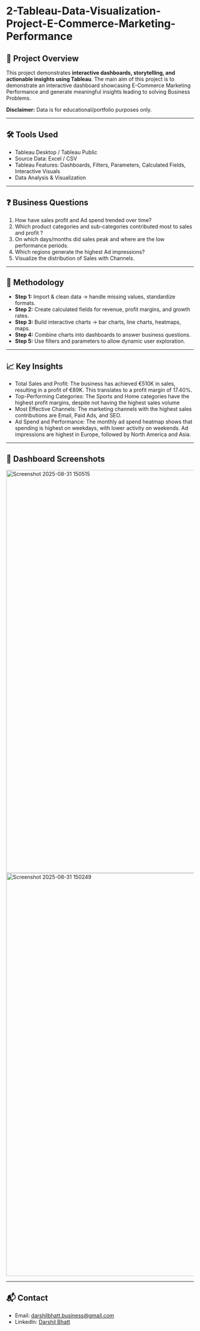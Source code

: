 # 2-Tableau-Data-Visualization-Project-E-Commerce-Marketing-Performance

## 📌 Project Overview
This project demonstrates **interactive dashboards, storytelling, and actionable insights using Tableau**. The main aim of this project is to demonstrate an interactive dashboard showcasing E-Commerce Marketing Performance and generate meaningful insights leading to solving Business Problems.

**Disclaimer:** Data is for educational/portfolio purposes only.

---

## 🛠 Tools Used
- Tableau Desktop / Tableau Public  
- Source Data: Excel / CSV  
- Tableau Features: Dashboards, Filters, Parameters, Calculated Fields, Interactive Visuals  
- Data Analysis & Visualization  

---


## ❓ Business Questions
1. How have sales profit and Ad spend trended over time?
2. Which product categories and sub-categories contributed most to sales and profit ?
3. On which days/months did sales peak and where are the low performance periods.
4. Which regions generate the highest Ad impressions?
5. Visualize the distribution of Sales with Channels.

---

## 📝 Methodology
- **Step 1:** Import & clean data → handle missing values, standardize formats.  
- **Step 2:** Create calculated fields for revenue, profit margins, and growth rates.  
- **Step 3:** Build interactive charts → bar charts, line charts, heatmaps, maps.  
- **Step 4:** Combine charts into dashboards to answer business questions.  
- **Step 5:** Use filters and parameters to allow dynamic user exploration.

---

## 📈 Key Insights
- Total Sales and Profit: The business has achieved €510K in sales, resulting in a profit of €89K. This translates to a profit margin of 17.40%.
- Top-Performing Categories: The Sports and Home categories have the highest profit margins, despite not having the highest sales volume
- Most Effective Channels: The marketing channels with the highest sales contributions are Email, Paid Ads, and SEO.
- Ad Spend and Performance: The monthly ad spend heatmap shows that spending is highest on weekdays, with lower activity on weekends. Ad impressions are highest in Europe, followed by North America and Asia.

---

## 📸 Dashboard Screenshots
<img width="1920" height="1080" alt="Screenshot 2025-08-31 150515" src="https://github.com/user-attachments/assets/6541f56a-0762-466b-a385-6275d9e1e8a0" />
<img width="1920" height="1080" alt="Screenshot 2025-08-31 150249" src="https://github.com/user-attachments/assets/e5b9b478-cf6c-4bab-9278-e113c2cfb1cd" />

---

## 📬 Contact
- Email: darshilbhatt.business@gmail.com 
- LinkedIn: [Darshil Bhatt](https://www.linkedin.com/in/darshil-bhatt-a2a6bb22a/)

